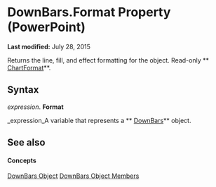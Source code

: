 
# DownBars.Format Property (PowerPoint)

 **Last modified:** July 28, 2015

Returns the line, fill, and effect formatting for the object. Read-only  ** [ChartFormat](bba095c6-2abf-eb14-10d4-35686c06941c.md)**.

## Syntax

 _expression_. **Format**

 _expression_A variable that represents a  ** [DownBars](ce479049-2e58-2dad-f4bb-2dd27a223753.md)** object.


## See also


#### Concepts


 [DownBars Object](ce479049-2e58-2dad-f4bb-2dd27a223753.md)
 [DownBars Object Members](ab5781cf-efb2-60bf-409a-2d4c26439a01.md)
